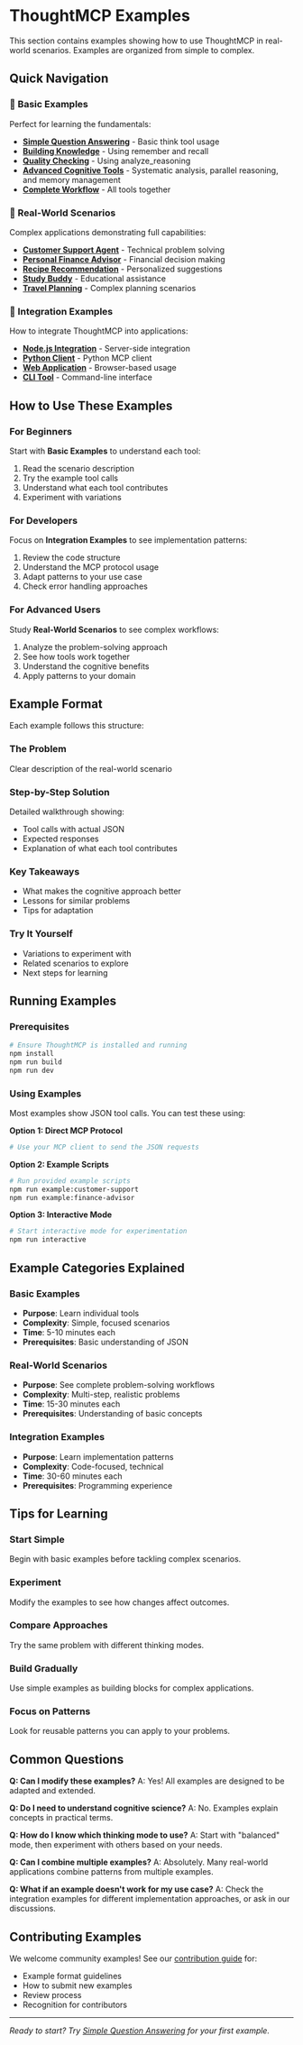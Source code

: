 # ThoughtMCP Examples

This section contains examples showing how to use ThoughtMCP in real-world scenarios. Examples are organized from simple to complex.

## Quick Navigation

### 🚀 Basic Examples

Perfect for learning the fundamentals:

- **[Simple Question Answering](basic/simple-qa.md)** - Basic think tool usage
- **[Building Knowledge](basic/building-knowledge.md)** - Using remember and recall
- **[Quality Checking](basic/quality-checking.md)** - Using analyze_reasoning
- **[Advanced Cognitive Tools](basic/advanced-tools.md)** - Systematic analysis, parallel reasoning, and memory management
- **[Complete Workflow](basic/complete-workflow.md)** - All tools together

### 🏢 Real-World Scenarios

Complex applications demonstrating full capabilities:

- **[Customer Support Agent](real-world/customer-support.md)** - Technical problem solving
- **[Personal Finance Advisor](real-world/finance-advisor.md)** - Financial decision making
- **[Recipe Recommendation](real-world/recipe-recommendation.md)** - Personalized suggestions
- **[Study Buddy](real-world/study-buddy.md)** - Educational assistance
- **[Travel Planning](real-world/travel-planner.md)** - Complex planning scenarios

### 🔧 Integration Examples

How to integrate ThoughtMCP into applications:

- **[Node.js Integration](integration/nodejs.md)** - Server-side integration
- **[Python Client](integration/python.md)** - Python MCP client
- **[Web Application](integration/web-app.md)** - Browser-based usage
- **[CLI Tool](integration/cli.md)** - Command-line interface

## How to Use These Examples

### For Beginners

Start with **Basic Examples** to understand each tool:

1. Read the scenario description
2. Try the example tool calls
3. Understand what each tool contributes
4. Experiment with variations

### For Developers

Focus on **Integration Examples** to see implementation patterns:

1. Review the code structure
2. Understand the MCP protocol usage
3. Adapt patterns to your use case
4. Check error handling approaches

### For Advanced Users

Study **Real-World Scenarios** to see complex workflows:

1. Analyze the problem-solving approach
2. See how tools work together
3. Understand the cognitive benefits
4. Apply patterns to your domain

## Example Format

Each example follows this structure:

### The Problem

Clear description of the real-world scenario

### Step-by-Step Solution

Detailed walkthrough showing:

- Tool calls with actual JSON
- Expected responses
- Explanation of what each tool contributes

### Key Takeaways

- What makes the cognitive approach better
- Lessons for similar problems
- Tips for adaptation

### Try It Yourself

- Variations to experiment with
- Related scenarios to explore
- Next steps for learning

## Running Examples

### Prerequisites

```bash
# Ensure ThoughtMCP is installed and running
npm install
npm run build
npm run dev
```

### Using Examples

Most examples show JSON tool calls. You can test these using:

**Option 1: Direct MCP Protocol**

```bash
# Use your MCP client to send the JSON requests
```

**Option 2: Example Scripts**

```bash
# Run provided example scripts
npm run example:customer-support
npm run example:finance-advisor
```

**Option 3: Interactive Mode**

```bash
# Start interactive mode for experimentation
npm run interactive
```

## Example Categories Explained

### Basic Examples

- **Purpose**: Learn individual tools
- **Complexity**: Simple, focused scenarios
- **Time**: 5-10 minutes each
- **Prerequisites**: Basic understanding of JSON

### Real-World Scenarios

- **Purpose**: See complete problem-solving workflows
- **Complexity**: Multi-step, realistic problems
- **Time**: 15-30 minutes each
- **Prerequisites**: Understanding of basic concepts

### Integration Examples

- **Purpose**: Learn implementation patterns
- **Complexity**: Code-focused, technical
- **Time**: 30-60 minutes each
- **Prerequisites**: Programming experience

## Tips for Learning

### Start Simple

Begin with basic examples before tackling complex scenarios.

### Experiment

Modify the examples to see how changes affect outcomes.

### Compare Approaches

Try the same problem with different thinking modes.

### Build Gradually

Use simple examples as building blocks for complex applications.

### Focus on Patterns

Look for reusable patterns you can apply to your problems.

## Common Questions

**Q: Can I modify these examples?**
A: Yes! All examples are designed to be adapted and extended.

**Q: Do I need to understand cognitive science?**
A: No. Examples explain concepts in practical terms.

**Q: How do I know which thinking mode to use?**
A: Start with "balanced" mode, then experiment with others based on your needs.

**Q: Can I combine multiple examples?**
A: Absolutely. Many real-world applications combine patterns from multiple examples.

**Q: What if an example doesn't work for my use case?**
A: Check the integration examples for different implementation approaches, or ask in our discussions.

## Contributing Examples

We welcome community examples! See our [contribution guide](../development/contributing.md) for:

- Example format guidelines
- How to submit new examples
- Review process
- Recognition for contributors

---

_Ready to start? Try [Simple Question Answering](basic/simple-qa.md) for your first example._
